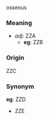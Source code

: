 osseous
### Meaning
+ _adj_: ZZA
    + __eg__: ZZB

### Origin

ZZC

### Synonym

__eg__: ZZD

+ ZZE


